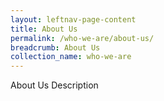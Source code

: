 ```yaml
---
layout: leftnav-page-content
title: About Us
permalink: /who-we-are/about-us/
breadcrumb: About Us
collection_name: who-we-are
---
```

About Us Description
